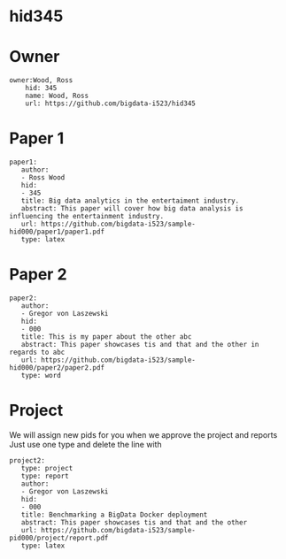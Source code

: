 # hid345

# Owner

```
owner:Wood, Ross
    hid: 345
    name: Wood, Ross
    url: https://github.com/bigdata-i523/hid345
```
    
# Paper 1

```
paper1:
   author: 
   - Ross Wood
   hid:
   - 345
   title: Big data analytics in the entertaiment industry.
   abstract: This paper will cover how big data analysis is influencing the entertainment industry.
   url: https://github.com/bigdata-i523/sample-hid000/paper1/paper1.pdf
   type: latex
   ```
   
# Paper 2

```
paper2:
   author: 
   - Gregor von Laszewski
   hid:
   - 000
   title: This is my paper about the other abc
   abstract: This paper showcases tis and that and the other in regards to abc
   url: https://github.com/bigdata-i523/sample-hid000/paper2/paper2.pdf   
   type: word
```
   
# Project

We will assign new pids for you when we approve the project and reports
Just use one type and delete the line with

```
project2:
   type: project
   type: report
   author: 
   - Gregor von Laszewski
   hid:
   - 000
   title: Benchmarking a BigData Docker deployment
   abstract: This paper showcases tis and that and the other 
   url: https://github.com/bigdata-i523/sample-pid000/project/report.pdf
   type: latex
```
